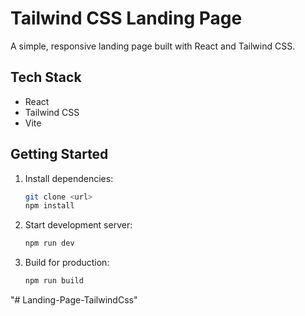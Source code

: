 # Tailwind CSS Landing Page

A simple, responsive landing page built with React and Tailwind CSS.


## Tech Stack

- React
- Tailwind CSS
- Vite

## Getting Started

1. Install dependencies:
   ```bash
   git clone <url>
   npm install
   ```

2. Start development server:
   ```bash
   npm run dev
   ```

3. Build for production:
   ```bash
   npm run build
   ```
"# Landing-Page-TailwindCss" 
